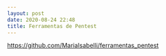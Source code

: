 ```yaml
---
layout: post
date: 2020-08-24 22:48
title: Ferramentas de Pentest
---
```


https://github.com/MariaIsabelli/ferramentas_pentest
